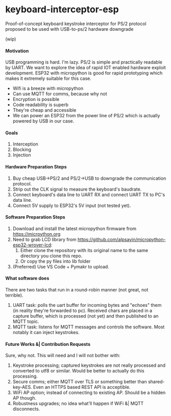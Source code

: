 # keyboard-interceptor-esp
Proof-of-concept keyboard keystroke interceptor for PS/2 protocol proposed to be used with USB-to-ps/2 hardware downgrade

(wip)

#### Motivation
USB programming is hard. I'm lazy.
PS/2 is simple and practically readable by UART.
We want to explore the idea of rapid IOT enabled hardware exploit development.
ESP32 with micropython is good for rapid prototyping which makes it extremely suitable for this case.
 - Wifi is a breeze with micropython
 - Can use MQTT for comms, because why not
 - Encryption is possible
 - Code readability is superb
 - They're cheap and accessible 
 - We can power an ESP32 from the power line of PS/2 which is actually powered by USB in our case.

#### Goals
1. Interception
2. Blocking
3. Injection

#### Hardware Preparation Steps
1. Buy cheap USB->PS/2 and PS/2->USB to downgrade the communication protocol.
2. Strip out the CLK signal to measure the keyboard's baudrate.
3. Connect keyboard's data line to UART RX and connect UART TX to PC's data line.
4. Connect 5V supply to ESP32's 5V input (not tested yet). 

#### Software Preparation Steps
1. Download and install the latest micropython firmware from https://micrpython.org
2. Need to grab LCD library from https://github.com/alpsayin/micropython-esp32-wrover-lcd:
   1. Either clone the repository with its original name to the same directory you clone this repo.
   1. Or copy the py files into lib folder 
3. (Preferred) Use VS Code + Pymakr to upload.

#### What software does
There are two tasks that run in a round-robin manner (not great, not terrible).
1. UART task: polls the uart buffer for incoming bytes and "echoes" them (in reality they're forwarded to pc). Received chars are placed in a capture buffer, which is processed (not yet) and then published to an MQTT topic.
2. MQTT task: listens for MQTT messages and controls the software. Most notably it can inject keystrokes.

#### Future Works &| Contribution Requests
Sure, why not. This will need and I will not bother with:
1. Keystroke processing; captured keystrokes are not really processed and converted to utf8 or similar. Would be better to actually do this processing. 
1. Secure comms; either MQTT over TLS or something better than shared-key-AES. Even an HTTPS based REST API is acceptible. 
1. WiFi AP option; instead of connecting to existing AP. Should be a hidden AP though.
1. Robustness upgrades; no idea what'll happen if WiFi &| MQTT disconnects.

